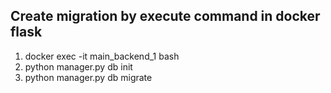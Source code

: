 ## Create migration by execute command in docker flask
1. docker exec -it main_backend_1 bash
2. python manager.py db init
3. python manager.py db migrate